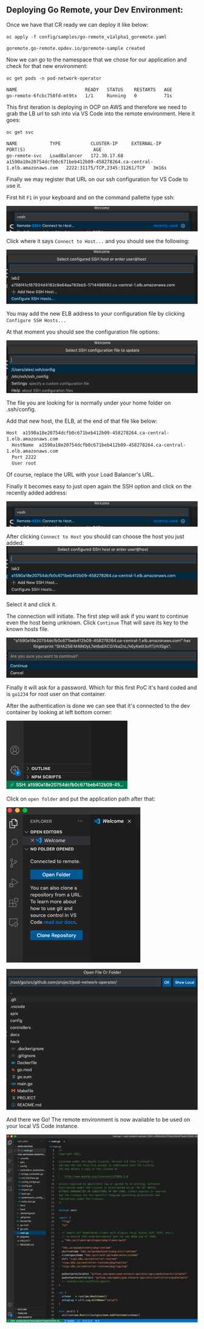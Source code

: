 ## Deploying Go Remote, your Dev Environment:

Once we have that CR ready we can deploy it like below:

`oc apply -f config/samples/go-remote_v1alpha1_goremote.yaml`

```
goremote.go-remote.opdev.io/goremote-sample created
```

Now we can go to the namespace that we chose for our application and check for that new environment:

`oc get pods -n pod-network-operator`

```
NAME                         READY   STATUS    RESTARTS   AGE
go-remote-6fcbc758fd-mt9tx   1/1     Running   0          71s
```

This first iteration is deploying in OCP on AWS and therefore we need to grab the LB url to ssh into via VS Code into the remote environment. Here it goes:

`oc get svc`

```
NAME            TYPE           CLUSTER-IP     EXTERNAL-IP                                                                 PORT(S)                         AGE
go-remote-svc   LoadBalancer   172.30.17.68   a1590a18e20754dcfb0c671beb412b09-458278264.ca-central-1.elb.amazonaws.com   2222:31175/TCP,2345:31261/TCP   3m16s
```

Finally we may register that URL on our ssh configuration for VS Code to use it.

First hit `F1` in your keyboard and on the command pallette type ssh:

<img src='img/VSCodeSSHF1.png'></img>

Click where it says `Connect to Host...` and you should see the following:

<img src='img/VSCodeConfigureSSHHost.png'></img>

You may add the new ELB address to your configuration file by clicking `Configure SSH Hosts...`

At that moment you should see the configuration file options:

<img src='img/VSCodeSSHConfigFile.png'></img>

The file you are looking for is normally under your home folder on .ssh/config.

Add that new host, the ELB, at the end of that file like below:

```
Host  a1590a18e20754dcfb0c671beb412b09-458278264.ca-central-1.elb.amazonaws.com  
  HostName  a1590a18e20754dcfb0c671beb412b09-458278264.ca-central-1.elb.amazonaws.com   
  Port 2222
  User root
```
Of course, replace the URL with your Load Balancer's URL.

Finally it becomes easy to just open again the SSH option and click on the recently added address:

<img src='img/VSCodeSSHF1.png'></img>

After clicking `Connect to Host` you should can choose the host you just added:
<img src='img/VSCodeNewHostELB.png'></img>

Select it and click it.

The connection will initiate. The first step will ask if you want to continue even the host being unknown. Click `Continue` That will save its key to the known hosts file.

<img src='img/ssh_continue.png'></img>

Finally it will ask for a password. Which for this first PoC it's hard coded and is `go1234` for root user on that container.

After the authentication is done we can see that it's connected to the dev container by looking at left bottom corner:

<img src='img/ssh_connected.png'></img>

Click on `open folder` and put the application path after that:

<img src='img/VSCodeOpenFolder.png'></img>

<img src='img/VSCodeAppPath.png'></img>

And there we Go! The remote environment is now available to be used on your local VS Code instance.

<img src='img/VSCodeRemoteEnv.png'></img>
